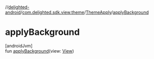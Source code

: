 //[delighted-android](../../../index.md)/[com.delighted.sdk.view.theme](../index.md)/[ThemeApply](index.md)/[applyBackground](apply-background.md)

# applyBackground

[androidJvm]\
fun [applyBackground](apply-background.md)(view: [View](https://developer.android.com/reference/kotlin/android/view/View.html))
